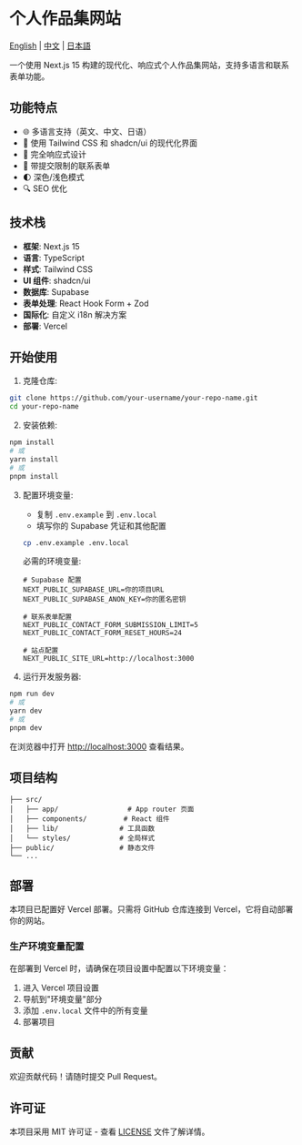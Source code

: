 # 个人作品集网站

[English](README.md) | [中文](README.zh.md) | [日本語](README.ja.md)

一个使用 Next.js 15 构建的现代化、响应式个人作品集网站，支持多语言和联系表单功能。

## 功能特点

- 🌐 多语言支持（英文、中文、日语）
- 🎨 使用 Tailwind CSS 和 shadcn/ui 的现代化界面
- 📱 完全响应式设计
- 📝 带提交限制的联系表单
- 🌓 深色/浅色模式
- 🔍 SEO 优化

## 技术栈

- **框架**: Next.js 15
- **语言**: TypeScript
- **样式**: Tailwind CSS
- **UI 组件**: shadcn/ui
- **数据库**: Supabase
- **表单处理**: React Hook Form + Zod
- **国际化**: 自定义 i18n 解决方案
- **部署**: Vercel

## 开始使用

1. 克隆仓库:
```bash
git clone https://github.com/your-username/your-repo-name.git
cd your-repo-name
```

2. 安装依赖:
```bash
npm install
# 或
yarn install
# 或
pnpm install
```

3. 配置环境变量:
   - 复制 `.env.example` 到 `.env.local`
   - 填写你的 Supabase 凭证和其他配置
   ```bash
   cp .env.example .env.local
   ```
   必需的环境变量:
   ```env
   # Supabase 配置
   NEXT_PUBLIC_SUPABASE_URL=你的项目URL
   NEXT_PUBLIC_SUPABASE_ANON_KEY=你的匿名密钥

   # 联系表单配置
   NEXT_PUBLIC_CONTACT_FORM_SUBMISSION_LIMIT=5
   NEXT_PUBLIC_CONTACT_FORM_RESET_HOURS=24

   # 站点配置
   NEXT_PUBLIC_SITE_URL=http://localhost:3000
   ```

4. 运行开发服务器:
```bash
npm run dev
# 或
yarn dev
# 或
pnpm dev
```

在浏览器中打开 [http://localhost:3000](http://localhost:3000) 查看结果。

## 项目结构

```
├── src/
│   ├── app/                 # App router 页面
│   ├── components/         # React 组件
│   ├── lib/               # 工具函数
│   └── styles/            # 全局样式
├── public/                # 静态文件
└── ...
```

## 部署

本项目已配置好 Vercel 部署。只需将 GitHub 仓库连接到 Vercel，它将自动部署你的网站。

### 生产环境变量配置

在部署到 Vercel 时，请确保在项目设置中配置以下环境变量：

1. 进入 Vercel 项目设置
2. 导航到"环境变量"部分
3. 添加 `.env.local` 文件中的所有变量
4. 部署项目

## 贡献

欢迎贡献代码！请随时提交 Pull Request。

## 许可证

本项目采用 MIT 许可证 - 查看 [LICENSE](LICENSE) 文件了解详情。 